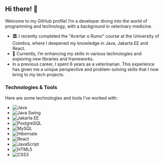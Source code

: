 ## Hi there! 👋

Welcome to my GitHub profile! I’m a developer diving into the world of programming and technology, with a background in veterinary medicine.

- 🏛️ I recently completed the "Acertar o Rumo" course at the University of Coimbra, where I deepened my knowledge in Java, Jakarta EE and React.
- 🚀 Currently, I’m enhancing my skills in various technologies and exploring new libraries and frameworks.
-   In a previous career, I spent 6 years as a veterinarian. This experience has given me a unique perspective and problem-solving skills that I now bring to my tech projects.

### Technologies & Tools

Here are some technologies and tools I’ve worked with:

- ![Java](https://img.shields.io/badge/Java-007396?style=flat&logo=java&logoColor=white)
- ![Java Swing](https://img.shields.io/badge/Java%20Swing-007396?style=flat&logo=java&logoColor=white)
- ![Jakarta EE](https://img.shields.io/badge/Jakarta%20EE-007396?style=flat&logo=java&logoColor=white)
- ![PostgreSQL](https://img.shields.io/badge/PostgreSQL-336791?style=flat&logo=postgresql&logoColor=white)
- ![MySQL](https://img.shields.io/badge/MySQL-4479A1?style=flat&logo=mysql&logoColor=white)
- ![Hibernate](https://img.shields.io/badge/Hibernate-59666C?style=flat&logo=hibernate&logoColor=white)
- ![React](https://img.shields.io/badge/React-61DAFB?style=flat&logo=react&logoColor=black)
- ![JavaScript](https://img.shields.io/badge/JavaScript-F7DF1E?style=flat&logo=javascript&logoColor=black)
- ![HTML5](https://img.shields.io/badge/HTML5-E34F26?style=flat&logo=html5&logoColor=white)
- ![CSS3](https://img.shields.io/badge/CSS3-1572B6?style=flat&logo=css3&logoColor=white)



